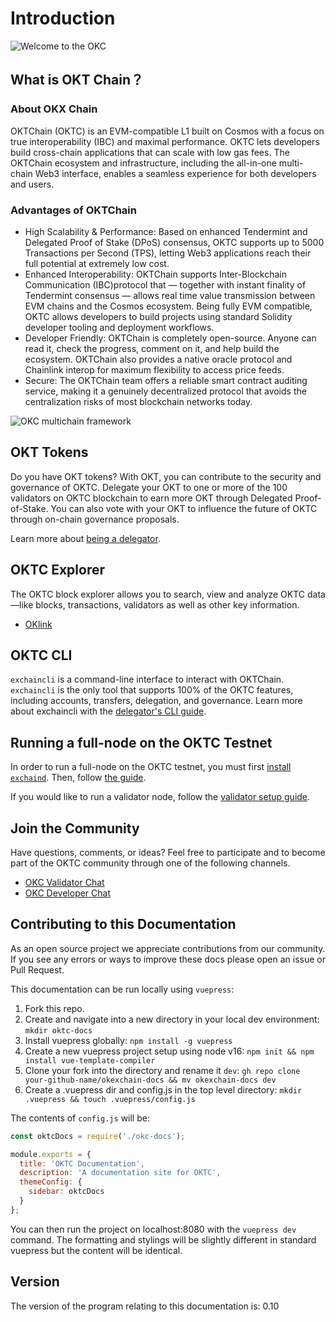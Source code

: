 
# Introduction

![Welcome to the OKC](./img/okc2022poster.png)

## What is OKT Chain？

### About OKX Chain

OKTChain (OKTC) is an EVM-compatible L1 built on Cosmos with a focus on true interoperability (IBC) and maximal performance. OKTC lets developers build cross-chain applications that can scale with low gas fees. The OKTChain ecosystem and infrastructure, including the all-in-one multi-chain Web3 interface, enables a seamless experience for both developers and users.

### Advantages of OKTChain

- High Scalability & Performance: Based on enhanced Tendermint and Delegated Proof of Stake (DPoS) consensus, OKTC supports up to 5000 Transactions per Second (TPS), letting Web3 applications reach their full potential at extremely low cost.
- Enhanced Interoperability: OKTChain supports Inter-Blockchain Communication (IBC)protocol that — together with instant finality of Tendermint consensus — allows real time value transmission between EVM chains and the Cosmos ecosystem. Being fully EVM compatible, OKTC allows developers to build projects using standard Solidity developer tooling and deployment workflows.
- Developer Friendly: OKTChain is completely open-source. Anyone can read it, check the progress, comment on it, and help build the ecosystem. OKTChain also provides a native oracle protocol and Chainlink interop for maximum flexibility to access price feeds.
- Secure: The OKTChain team offers a reliable smart contract auditing service, making it a genuinely decentralized protocol that avoids the centralization risks of most blockchain networks today.

![OKC multichain framework](./img/okc2022ibc.png)

## OKT Tokens

Do you have OKT tokens? With OKT, you can contribute to the security and governance of OKTC. Delegate your OKT to one or more of the 100 validators on OKTC blockchain to earn more OKT through Delegated Proof-of-Stake. You can also vote with your OKT to influence the future of OKTC through on-chain governance proposals.

Learn more about [being a delegator](./delegators/delegators-faq.html).

## OKTC Explorer

The OKTC block explorer allows you to search, view and analyze OKTC data—like blocks, transactions, validators as well as other key information.

- [OKlink](https://www.oklink.com)

## OKTC CLI

`exchaincli` is a command-line interface to interact with OKTChain. `exchaincli` is the only tool that supports 100% of the OKTC features, including accounts, transfers, delegation, and governance. Learn more about exchaincli with the [delegator's CLI guide](./delegators/delegators-guide-cli.html).

## Running a full-node on the OKTC Testnet

In order to run a full-node on the OKTC testnet, you must first [install `exchaind`](./getting-start/install-okc.html). Then, follow [the guide](./getting-start/install-okc.html).

If you would like to run a validator node, follow the [validator setup guide](./validators/validators-guide-cli.html).

## Join the Community

Have questions, comments, or ideas? Feel free to participate and to become part of the OKTC community through one of the following channels.

- [OKC Validator Chat](https://t.me/joinchat/HuUCNktBLftzEY1fZPStkw)
- [OKC Developer Chat](https://t.me/okchaintech)

## Contributing to this Documentation

As an open source project we appreciate contributions from our community. If you see any errors or ways to improve these docs please open an issue or Pull Request.

This documentation can be run locally using `vuepress`:

1. Fork this repo.
2. Create and navigate into a new directory in your local dev environment:  `mkdir oktc-docs`
3. Install vuepress globally: `npm install -g vuepress`
4. Create a new vuepress project setup using node v16: `npm init && npm install vue-template-compiler`
5. Clone your fork into the directory and rename it `dev`: `gh repo clone your-github-name/okexchain-docs && mv okexchain-docs dev`
6. Create a .vuepress dir and config.js in the top level directory: `mkdir .vuepress && touch .vuepress/config.js`

The contents of `config.js` will be:

```javascript
const oktcDocs = require('./okc-docs');

module.exports = {
  title: 'OKTC Documentation',
  description: 'A documentation site for OKTC',
  themeConfig: {
    sidebar: oktcDocs
  }
};
```

You can then run the project on localhost:8080 with the `vuepress dev` command. The formatting and stylings will be slightly different in standard vuepress but the content will be identical.

## Version

The version of the program relating to this documentation is: 0.10
